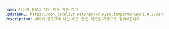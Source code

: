 ```yaml
---
name: 네이버 블로그 나만 이웃 자동 정리
updateURL: https://cdn.jsdelivr.net/npm/kr.myso.tampermonkey@1.0.7/service/com.naver.blog-crossfollow.user.js
description: 네이버 블로그에 나만 이웃 중인 이웃을 자동으로 정리해줍니다.
---
```

